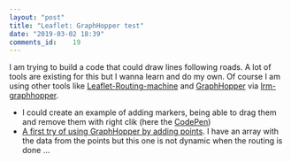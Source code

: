 ```yaml
---
layout: "post"
title: "Leaflet: GraphHopper test"
date: "2019-03-02 18:39"
comments_id: 	19
---
```


I am trying to build a code that could draw lines following roads. A lot of tools are existing for this but I wanna learn and do my own. Of course I am using other tools like [Leaflet-Routing-machine](http://www.liedman.net/leaflet-routing-machine/) and [GraphHopper](https://www.graphhopper.com/) via [lrm-graphhopper](https://github.com/perliedman/lrm-graphhopper).

- I could create an example of adding markers, being able to drag them and remove them with right clik (here the [CodePen](https://codepen.io/Dorigrv/pen/BbKrBP))
- [A first try of using GraphHopper by adding points](https://codepen.io/Dorigrv/pen/bZpLwo?editors=0010). I have an array with the data from the points but this one is not dynamic when the routing is done ... 
